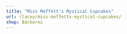 ```yaml
---
title: "Miss Moffett's Mystical Cupcakes"
url: /lacey/miss-moffetts-mystical-cupcakes/
shop: Bäckerei
---
```

